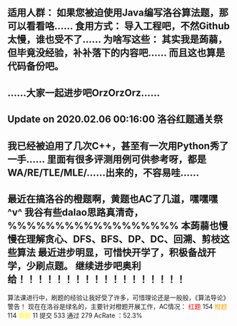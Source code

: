适用人群：
如果您被迫使用Java编写洛谷算法题，那可以看看咯……
食用方式：
导入工程吧，不然Github太慢，谁也受不了……
为啥写这些：
其实我是蒟蒻，但毕竟没经验，补补落下的内容吧……
而且这也算是代码备份吧。
-----------------------------------------------------------
……大家一起进步吧OrzOrzOrz……
-----------------------------------------------------------
Update on 2020.02.06 00:16:00
洛谷红题通关祭
-----------------------------------------------------------
我已经被迫用了几次C++，甚至有一次用Python秀了一手……
里面有很多评测用例可供参考呀，都是WA/RE/TLE/MLE/……出来的，不容易哇……
-----------------------------------------------------------
最近在搞洛谷的橙题啊，黄题也AC了几道，嘿嘿嘿^v^
我谷有些dalao思路真清奇，%%%%%%%%%%%%%%%%%%
本蒟蒻也慢慢在理解贪心、DFS、BFS、DP、DC、回溯、剪枝这些算法
最近进步明显，可惜快开学了，积极备战开学，少刷点题。
继续进步吧奥利给！！！！！！！！！！！！！！！！！！
------------------------------------------------------------
算法课进行中，刷题的经验让我好受了许多，可惜理论还是一般般，《算法导论》警告！
现在在洛谷是绿名的，主要针对橙题开展工作，AC情况：
<font color="red">红题 </font> 154
<font color="orange">橙题 </font> 114
<font color="yellow">黄题 </font> 11
提交 533
通过 279
AcRate ：52.3%
